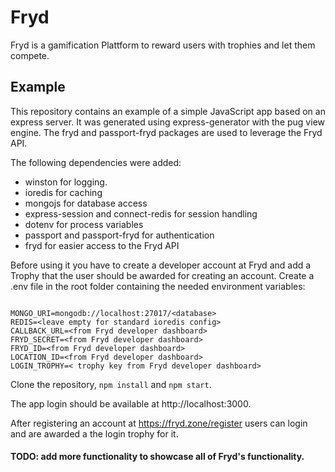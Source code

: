# Fryd

Fryd is a gamification Plattform to reward users with trophies and let them compete.

## Example

This repository contains an example of a simple JavaScript app based on an express server.
It was generated using express-generator with the pug view engine. The fryd and passport-fryd packages are used to leverage the Fryd API.

The following dependencies were added:
+ winston for logging.
+ ioredis for caching
+ mongojs for database access
+ express-session and connect-redis for session handling
+ dotenv for process variables
+ passport and passport-fryd for authentication
+ fryd for easier access to the Fryd API

Before using it you have to create a developer account at Fryd and add a Trophy that the user should be awarded for creating an account.
Create a .env file in the root folder containing the needed environment variables:

```

MONGO_URI=mongodb://localhost:27017/<database>
REDIS=<leave empty for standard ioredis config>
CALLBACK_URL=<from Fryd developer dashboard>
FRYD_SECRET=<from Fryd developer dashboard>
FRYD_ID=<from Fryd developer dashboard>
LOCATION_ID=<from Fryd developer dashboard>
LOGIN_TROPHY=< trophy key from Fryd developer dashboard>

```

Clone the repository, `npm install` and `npm start`.

The app login should be available at http://localhost:3000.

After registering an account at https://fryd.zone/register users can login and are awarded a the login trophy for it.

#### TODO: add more functionality to showcase all of Fryd's functionality.

